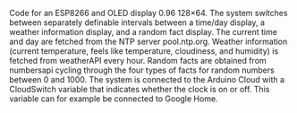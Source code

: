 Code for an ESP8266 and OLED display 0.96 128×64. 
The system switches between separately definable intervals between a time/day display, a weather information display, and a random fact display. 
The current time and day are fetched from the NTP server pool.ntp.org. 
Weather information (current temperature, feels like temperature, cloudiness, and humidity) is fetched from weatherAPI every hour. 
Random facts are obtained from numbersapi cycling through the four types of facts for random numbers between 0 and 1000.
The system is connected to the Arduino Cloud with a CloudSwitch variable that indicates whether the clock is on or off. This variable can for example be connected to Google Home.
